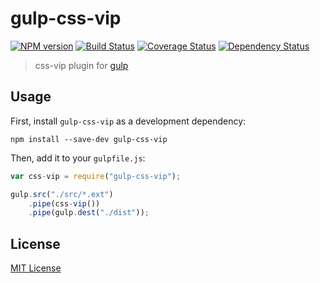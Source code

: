 # gulp-css-vip
[![NPM version][npm-image]][npm-url] [![Build Status][travis-image]][travis-url]  [![Coverage Status][coveralls-image]][coveralls-url] [![Dependency Status][depstat-image]][depstat-url]

> css-vip plugin for [gulp](https://github.com/wearefractal/gulp)

## Usage

First, install `gulp-css-vip` as a development dependency:

```shell
npm install --save-dev gulp-css-vip
```

Then, add it to your `gulpfile.js`:

```javascript
var css-vip = require("gulp-css-vip");

gulp.src("./src/*.ext")
	.pipe(css-vip())
	.pipe(gulp.dest("./dist"));
```


## License

[MIT License](http://en.wikipedia.org/wiki/MIT_License)

[npm-url]: https://npmjs.org/package/gulp-css-vip
[npm-image]: https://badge.fury.io/js/gulp-css-vip.png

[travis-url]: http://travis-ci.org/davidgorges/gulp-css-vip
[travis-image]: https://secure.travis-ci.org/davidgorges/gulp-css-vip.png?branch=master

[coveralls-url]: https://coveralls.io/r/davidgorges/gulp-css-vip
[coveralls-image]: https://coveralls.io/repos/davidgorges/gulp-css-vip/badge.png

[depstat-url]: https://david-dm.org/davidgorges/gulp-css-vip
[depstat-image]: https://david-dm.org/davidgorges/gulp-css-vip.png
